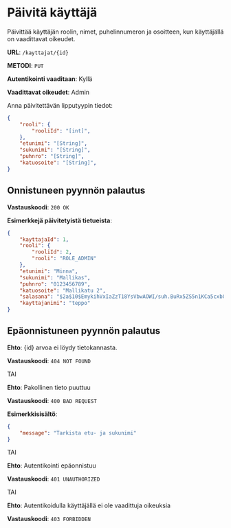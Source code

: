 # Päivitä käyttäjä

Päivittää käyttäjän roolin, nimet, puhelinnumeron ja osoitteen, kun käyttäjällä on vaadittavat oikeudet.

__URL__: `/kayttajat/{id}`

__METODI__: `PUT`

__Autentikointi vaaditaan__: Kyllä

__Vaadittavat oikeudet__: Admin

Anna päivitettävän lipputyypin tiedot:

```json
{
    "rooli": {
        "rooliId": "[int]",
    },
    "etunimi": "[String]",
    "sukunimi": "[String]",
    "puhnro": "[String]",
    "katuosoite": "[String]",
}
```

## Onnistuneen pyynnön palautus

__Vastauskoodi__: `200 OK`

__Esimerkkejä päivitetyistä tietueista__:

```Json
{
    "kayttajaId": 1,
    "rooli": {
        "rooliId": 2,
        "rooli": "ROLE_ADMIN"
    },
    "etunimi": "Minna",
    "sukunimi": "Mallikas",
    "puhnro": "0123456789",
    "katuosoite": "Mallikatu 2",
    "salasana": "$2a$10$EmykihVxIaZzT18YsVbwAOWI/suh.BuRx5ZS5n1KCa5cxb0Qy8DF.",
    "kayttajanimi": "teppo"
}
```
## Epäonnistuneen pyynnön palautus

__Ehto__: {id} arvoa ei löydy tietokannasta.

__Vastauskoodi__: `404 NOT FOUND`

TAI

__Ehto__: Pakollinen tieto puuttuu

__Vastauskoodi__: `400 BAD REQUEST`

__Esimerkkisisältö__:

```json
{
    "message": "Tarkista etu- ja sukunimi"
}
```

TAI

__Ehto__: Autentikointi epäonnistuu

__Vastauskoodi__: `401 UNAUTHORIZED`

TAI

__Ehto__: Autentikoidulla käyttäjällä ei ole vaadittuja oikeuksia

__Vastauskoodi__: `403 FORBIDDEN`
